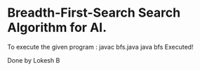 # Breadth-First-Search Search Algorithm for AI.

To execute the given program :
      javac bfs.java
java bfs
Executed!

Done by Lokesh B

